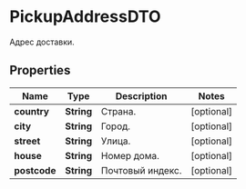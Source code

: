 

# PickupAddressDTO

Адрес доставки.

## Properties

Name | Type | Description | Notes
------------ | ------------- | ------------- | -------------
**country** | **String** | Страна. |  [optional]
**city** | **String** | Город. |  [optional]
**street** | **String** | Улица. |  [optional]
**house** | **String** | Номер дома. |  [optional]
**postcode** | **String** | Почтовый индекс. |  [optional]



